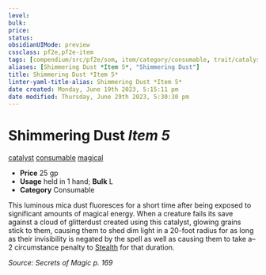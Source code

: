 ```yaml
---
level:
bulk:
price:
status:
obsidianUIMode: preview
cssclass: pf2e,pf2e-item
tags: [compendium/src/pf2e/som, item/category/consumable, trait/catalyst, trait/consumable, trait/magical]
aliases: [Shimmering Dust *Item 5*, "Shimmering Dust"]
title: Shimmering Dust *Item 5*
linter-yaml-title-alias: Shimmering Dust *Item 5*
date created: Monday, June 19th 2023, 5:15:11 pm
date modified: Thursday, June 29th 2023, 5:30:30 pm
---
```


# Shimmering Dust *Item 5*

[catalyst](rules/traits/catalyst-som.md) [consumable](rules/traits/consumable.md) [magical](rules/traits/magical.md)  

- **Price** 25 gp
- **Usage** held in 1 hand; **Bulk** L
- **Category** Consumable

This luminous mica dust fluoresces for a short time after being exposed to significant amounts of magical energy. When a creature fails its save against a cloud of glitterdust created using this catalyst, glowing grains stick to them, causing them to shed dim light in a 20-foot radius for as long as their invisibility is negated by the spell as well as causing them to take a–2 circumstance penalty to [Stealth](compendium/skills.md#Stealth) for that duration.

*Source: Secrets of Magic p. 169*

